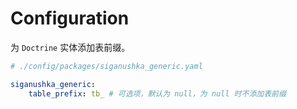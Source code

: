 # Configuration

为 `Doctrine` 实体添加表前缀。

```yaml
# ./config/packages/siganushka_generic.yaml

siganushka_generic:
    table_prefix: tb_ # 可选项，默认为 null，为 null 时不添加表前缀
```
